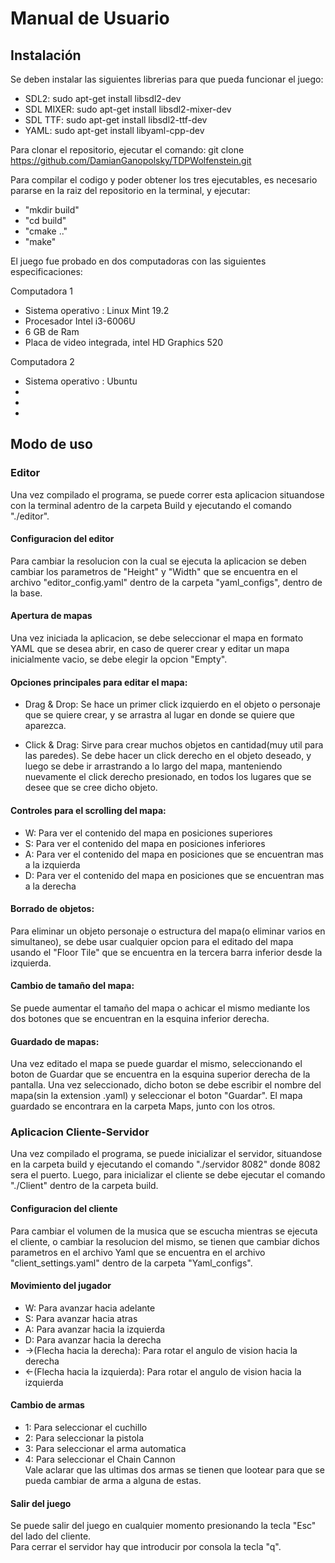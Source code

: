# Manual de Usuario

## Instalación
Se deben instalar las siguientes librerias para que pueda funcionar el juego:  
- SDL2: sudo apt-get install libsdl2-dev  
- SDL MIXER: sudo apt-get install libsdl2-mixer-dev  
- SDL TTF: sudo apt-get install libsdl2-ttf-dev  
- YAML: sudo apt-get install libyaml-cpp-dev  

Para clonar el repositorio, ejecutar el comando: git clone https://github.com/DamianGanopolsky/TDPWolfenstein.git  

Para compilar el codigo y poder obtener los tres ejecutables, es necesario pararse en la raiz del repositorio en la terminal, y ejecutar:  
- "mkdir build"
- "cd build"
- "cmake .."
- "make"

El juego fue probado en dos computadoras con las siguientes especificaciones:

Computadora 1  
- Sistema operativo : Linux Mint 19.2
- Procesador Intel i3-6006U
- 6 GB de Ram
- Placa de video integrada, intel HD Graphics 520

Computadora 2
- Sistema operativo :  Ubuntu
- 
-
-

## Modo de uso

### Editor

Una vez compilado el programa, se puede correr esta aplicacion situandose con la terminal adentro de la carpeta Build y ejecutando el comando "./editor".  

#### Configuracion del editor
Para cambiar la resolucion con la cual se ejecuta la aplicacion se deben cambiar los parametros de "Height" y "Width" que se encuentra en el archivo "editor_config.yaml" dentro
de la carpeta "yaml_configs", dentro de la base.

#### Apertura de mapas  
Una vez iniciada la aplicacion, se debe seleccionar el mapa en formato YAML que se desea abrir, en caso de querer crear y editar un mapa inicialmente vacio, se debe
elegir la opcion "Empty".  

#### Opciones principales para editar el mapa:

- Drag & Drop: Se hace un primer click izquierdo en el objeto o personaje que se quiere crear, y se arrastra al lugar en donde se quiere que aparezca.

- Click & Drag: Sirve para crear muchos objetos en cantidad(muy util para las paredes). Se debe hacer un click derecho en el objeto deseado, y luego se debe ir
arrastrando a lo largo del mapa, manteniendo nuevamente el click derecho presionado, en todos los lugares que se desee que se cree dicho objeto.  

#### Controles para el scrolling del mapa: 

- W: Para ver el contenido del mapa en posiciones superiores  
- S: Para ver el contenido del mapa en posiciones inferiores  
- A: Para ver el contenido del mapa en posiciones que se encuentran mas a la izquierda  
- D: Para ver el contenido del mapa en posiciones que se encuentran mas a la derecha

#### Borrado de objetos:

Para eliminar un objeto personaje o estructura del mapa(o eliminar varios en simultaneo), se debe usar cualquier opcion para el editado del mapa usando el "Floor Tile" que se encuentra en la tercera
barra inferior desde la izquierda.

#### Cambio de tamaño del mapa:  

Se puede aumentar el tamaño del mapa o achicar el mismo mediante los dos botones que se encuentran en la esquina inferior derecha.

#### Guardado de mapas:

Una vez editado el mapa se puede guardar el mismo, seleccionando el boton de Guardar que se encuentra en la esquina superior derecha de la pantalla. Una vez seleccionado,
dicho boton se debe escribir el nombre del mapa(sin la extension .yaml) y seleccionar el boton "Guardar". El mapa guardado se encontrara en la carpeta Maps, junto con los 
otros.  

### Aplicacion Cliente-Servidor  

Una vez compilado el programa, se puede inicializar el servidor, situandose en la carpeta build y ejecutando el comando "./servidor 8082" donde 8082 sera el puerto.
Luego, para inicializar el cliente se debe ejecutar el comando "./Client" dentro de la carpeta build.

#### Configuracion del cliente
Para cambiar el volumen de la musica que se escucha mientras se ejecuta el cliente, o cambiar la resolucion del mismo, se tienen que cambiar dichos parametros
en el archivo Yaml que se encuentra en el archivo "client_settings.yaml" dentro de la carpeta "Yaml_configs".

#### Movimiento del jugador 

- W: Para avanzar hacia adelante
- S: Para avanzar hacia atras
- A: Para avanzar hacia la izquierda
- D: Para avanzar hacia la derecha
- ->(Flecha hacia la derecha): Para rotar el angulo de vision hacia la derecha
- <-(Flecha hacia la izquierda): Para rotar el angulo de vision hacia la izquierda

#### Cambio de armas
- 1: Para seleccionar el cuchillo
- 2: Para seleccionar la pistola
- 3: Para seleccionar el arma automatica
- 4: Para seleccionar el Chain Cannon  
Vale aclarar que las ultimas dos armas se tienen que lootear para que se pueda cambiar de arma a alguna de estas.

#### Salir del juego  
Se puede salir del juego en cualquier momento presionando la tecla "Esc" del lado del cliente.  
Para cerrar el servidor hay que introducir por consola la tecla "q".


